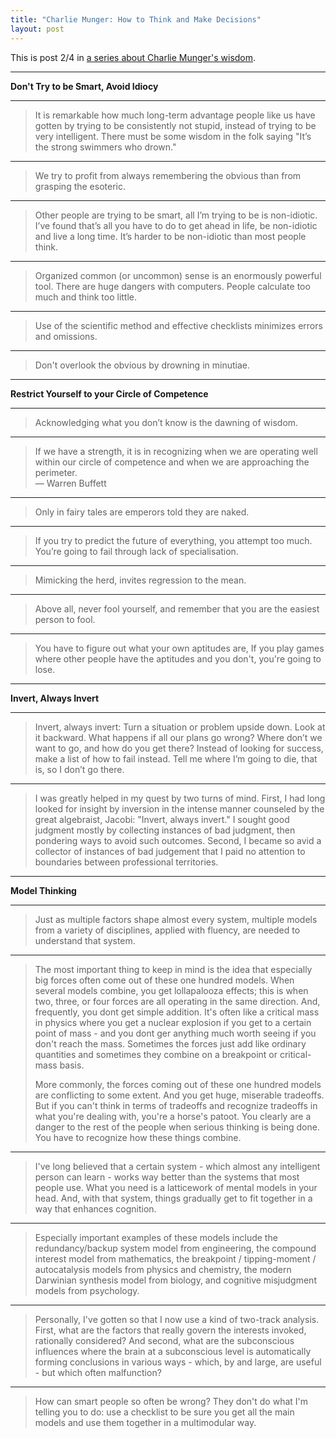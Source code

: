```yaml
---
title: "Charlie Munger: How to Think and Make Decisions"
layout: post
---
```


This is post 2/4 in [a series about Charlie Munger's wisdom](/munger).

---

**Don't Try to be Smart, Avoid Idiocy**

---

> It is remarkable how much long-term advantage people like us have gotten by
> trying to be consistently not stupid, instead of trying to be very
> intelligent. There must be some wisdom in the folk saying "It’s the strong
> swimmers who drown."

---

> We try to profit from always remembering the obvious than from grasping the
> esoteric.

---

> Other people are trying to be smart, all I’m trying to be is non-idiotic. I’ve
> found that’s all you have to do to get ahead in life, be non-idiotic and live
> a long time. It’s harder to be non-idiotic than most people think.

---

> Organized common (or uncommon) sense is an enormously powerful tool. There are
> huge dangers with computers. People calculate too much and think too little.

---

> Use of the scientific method and effective checklists minimizes errors and
> omissions.

---

> Don't overlook the obvious by drowning in minutiae.

---

**Restrict Yourself to your Circle of Competence**

---

> Acknowledging what you don’t know is the dawning of wisdom.

---

> If we have a strength, it is in recognizing when we are operating well within
> our circle of competence and when we are approaching the perimeter.  
> — Warren Buffett

---

> Only in fairy tales are emperors told they are naked.

---

> If you try to predict the future of everything, you attempt too much. You’re
> going to fail through lack of specialisation.

---

> Mimicking the herd, invites regression to the mean.

---

> Above all, never fool yourself, and remember that you are the easiest person
> to fool.

---

> You have to figure out what your own aptitudes are, If you play games where
> other people have the aptitudes and you don't, you're going to lose.

---

**Invert, Always Invert**

---

> Invert, always invert: Turn a situation or problem upside down. Look at it
> backward. What happens if all our plans go wrong? Where don’t we want to go,
> and how do you get there? Instead of looking for success, make a list of how
> to fail instead. Tell me where I’m going to die, that is, so I don’t go there.

---

> I was greatly helped in my quest by two turns of mind. First, I had long
> looked for insight by inversion in the intense manner counseled by the great
> algebraist, Jacobi: "Invert, always invert." I sought good judgment mostly by
> collecting instances of bad judgment, then pondering ways to avoid such
> outcomes. Second, I became so avid a collector of instances of bad judgement
> that I paid no attention to boundaries between professional territories.

---

**Model Thinking**

---

> Just as multiple factors shape almost every system, multiple models from a
> variety of disciplines, applied with fluency, are needed to understand that
> system.

---

> The most important thing to keep in mind is the idea that especially big forces
> often come out of these one hundred models. When several models combine, you get
> lollapalooza effects; this is when two, three, or four forces are all operating
> in the same direction. And, frequently, you dont get simple addition. It's often
> like a critical mass in physics where you get a nuclear explosion if you get to
> a certain point of mass - and you dont ger anything much worth seeing if you
> don't reach the mass. Sometimes the forces just add like ordinary quantities and
> sometimes they combine on a breakpoint or critical-mass basis.
> 
> More commonly, the forces coming out of these one hundred models are
> conflicting to some extent. And you get huge, miserable tradeoffs. But if you
> can't think in terms of tradeoffs and recognize tradeoffs in what you're
> dealing with, you're a horse's patoot. You clearly are a danger to the rest of
> the people when serious thinking is being done. You have to recognize how
> these things combine.

---

> I've long believed that a certain system - which almost any intelligent person
> can learn - works way better than the systems that most people use. What you
> need is a latticework of mental models in your head. And, with that system,
> things gradually get to fit together in a way that enhances cognition.

---

> Especially important examples of these models include the redundancy/backup
> system model from engineering, the compound interest model from mathematics,
> the breakpoint / tipping-moment / autocatalysis models from physics and
> chemistry, the modern Darwinian synthesis model from biology, and cognitive
> misjudgment models from psychology.

---

> Personally, I've gotten so that I now use a kind of two-track analysis. First,
> what are the factors that really govern the interests invoked, rationally
> considered? And second, what are the subconscious influences where the brain
> at a subconscious level is automatically forming conclusions in various ways -
> which, by and large, are useful - but which often malfunction?

---

> How can smart people so often be wrong? They don't do what I'm telling you to
> do: use a checklist to be sure you get all the main models and use them
> together in a multimodular way.
